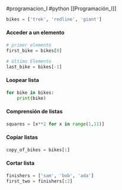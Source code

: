 #programacion_I #python [[Programación_I]]

```python
bikes = ['trek', 'redline', 'giant']
```

#### Acceder a un elemento
```python
# primer elemento
first_bike = bikes[0]

# Ultimo Elemento
last_bike = bikes[-1]
```

#### Loopear lista

```python
for bike in bikes:
	print(bike)
```

#### Comprensión de listas

```python
squares = [x**2 for x in range(1,11)]
```

#### Copiar listas
```python
copy_of_bikes = bikes[:]
```

#### Cortar lista

```python
finishers = ['sam', 'bob', 'ada']
first_two = finishers[:2]
```

